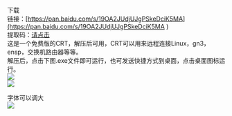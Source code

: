 下载<br>
链接：[https://pan.baidu.com/s/19OA2JUdjUJgPSkeDciK5MA](https://pan.baidu.com/s/19OA2JUdjUJgPSkeDciK5MA )<br>
提取码：[请点击](https://xiaocifang.com/i/AW1288a6f12xP.html)<br>
这是一个免费版的CRT，解压后可用，CRT可以用来远程连接Linux，gn3，ensp，交换机路由器等等。<br>
解压后，点击下图.exe文件即可运行，也可发送快捷方式到桌面，点击桌面图标运行。<br>
![](https://img2020.cnblogs.com/blog/2023338/202005/2023338-20200523183137107-1217338589.png)<br>
![](https://img2020.cnblogs.com/blog/2023338/202005/2023338-20200523184237444-47983311.gif)<br>

字体可以调大<br>
![](https://img2020.cnblogs.com/blog/2023338/202005/2023338-20200523184738739-1850819616.png)<br>

